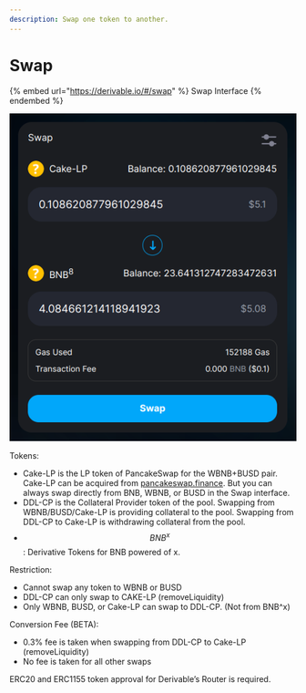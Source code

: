 ```yaml
---
description: Swap one token to another.
---
```


# Swap

{% embed url="https://derivable.io/#/swap" %}
Swap Interface
{% endembed %}

![](<../.gitbook/assets/image (1) (2).png>)

Tokens:

* Cake-LP is the LP token of PancakeSwap for the WBNB+BUSD pair. Cake-LP can be acquired from [pancakeswap.finance](https://pancakeswap.finance/add/BNB/0xe9e7CEA3DedcA5984780Bafc599bD69ADd087D56). But you can always swap directly from BNB, WBNB, or BUSD in the Swap interface.
* DDL-CP is the Collateral Provider token of the pool. Swapping from WBNB/BUSD/Cake-LP is providing collateral to the pool. Swapping from DDL-CP to Cake-LP is withdrawing collateral from the pool.
* $$BNB^x$$: Derivative Tokens for BNB powered of x.

Restriction:

* Cannot swap any token to WBNB or BUSD
* DDL-CP can only swap to CAKE-LP (removeLiquidity)
* Only WBNB, BUSD, or Cake-LP can swap to DDL-CP. (Not from BNB^x)

Conversion Fee (BETA):

* 0.3% fee is taken when swapping from DDL-CP to Cake-LP (removeLiquidity)
* No fee is taken for all other swaps

ERC20 and ERC1155 token approval for Derivable’s Router is required.
